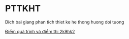 # PTTKHT
Dich bai giang phan tich thiet ke he thong huong doi tuong

[Điểm quá trình và điểm thi 2k9hk2](https://drive.google.com/drive/folders/1QLrrWtC9YwNs1UHvef5-zxCVPaitJLGV?usp=sharing)
